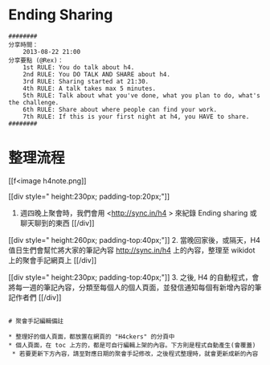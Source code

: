 

# Ending Sharing



    ########
    分享時間：
        2013-08-22 21:00
    分享要點 (@Rex)：
        1st RULE: You do talk about h4.
        2nd RULE: You DO TALK AND SHARE about h4.
        3rd RULE: Sharing started at 21:30.
        4th RULE: A talk takes max 5 minutes. 
        5th RULE: Talk about what you've done, what you plan to do, what's the challenge.
        6th RULE: Share about where people can find your work.
        7th RULE: If this is your first night at h4, you HAVE to share.
    ########


# 整理流程


[[f<image h4note.png]]

[[div style=" height:230px; padding-top:20px;"]]
1. 週四晚上聚會時，我們會用  <<http://sync.in/h4>  >    來紀錄 Ending sharing 或聊天聊到的東西
[[/div]]

[[div style=" height:260px; padding-top:40px;"]]
2. 當晚回家後，或隔天，H4值日生們會幫忙將大家的筆記內容 http://sync.in/h4 上的內容，整理至 wikidot 上的聚會手記網頁上
[[/div]]

[[div style=" height:230px; padding-top:40px;"]]
3. 之後, H4 的自動程式，會將每一週的筆記內容，分類至每個人的個人頁面，並發信通知每個有新增內容的筆記作者們
[[/div]]
~~~~

# 聚會手記編輯備註

* 整理好的個人頁面，都放置在網頁的 "H4ckers" 的分頁中
* 個人頁面，在 toc 上方的，都是可自行編輯上架的內容。下方則是程式自動產生(會覆蓋)
 * 若要更新下方內容，請至對應日期的聚會手記修改，之後程式整理時，就會更新成新的內容